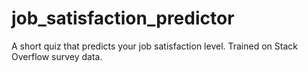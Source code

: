 # job_satisfaction_predictor
A short quiz that predicts your job satisfaction level. Trained on Stack Overflow survey data.
